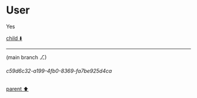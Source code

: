 # User

Yes

[child ⬇️](#c59d6c32-a199-4fb0-8369-fa7be925d4ca)

---

(main branch ⎇)
###### c59d6c32-a199-4fb0-8369-fa7be925d4ca
[parent ⬆️](#aaa231bc-71b7-4bb1-81fd-8598f92d88e1)
